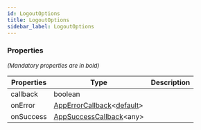 ```yaml
---
id: LogoutOptions
title: LogoutOptions
sidebar_label: LogoutOptions
---
```




### Properties

<font size="2"><i>(Mandatory properties are in bold)</i></font>

| Properties | Type | Description |
| --------- | ---- | ----------- |
| callback | boolean |  |
| onError | [AppErrorCallback](/framework-api/types/AppErrorCallback.md)<[default](/framework-api/classes/DefaultBasicError.md)\> |  |
| onSuccess | [AppSuccessCallback](/framework-api/types/AppSuccessCallback.md)<any\> |  |
